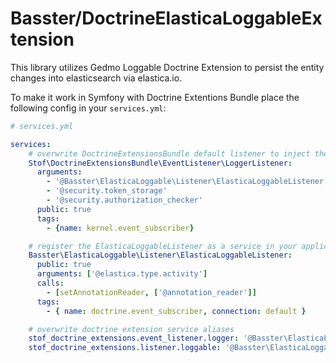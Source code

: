 Basster/DoctrineElasticaLoggableExtension
========================

This library utilizes Gedmo Loggable Doctrine Extension to persist the entity changes into elasticsearch via elastica.io.

To make it work in Symfony with Doctrine Extentions Bundle place the following config in your `services.yml`:

```yaml
# services.yml

services:
    # overwrite DoctrineExtensionsBundle default listener to inject the ElasticaLoggableListener 
    Stof\DoctrineExtensionsBundle\EventListener\LoggerListener:
      arguments:
        - '@Basster\ElasticaLoggable\Listener\ElasticaLoggableListener'
        - '@security.token_storage'
        - '@security.authorization_checker'
      public: true
      tags:
        - {name: kernel.event_subscriber}

    # register the ElasticaLoggableListener as a service in your application
    Basster\ElasticaLoggable\Listener\ElasticaLoggableListener:
      public: true
      arguments: ['@elastica.type.activity']
      calls:
        - [setAnnotationReader, ['@annotation_reader']]
      tags:
        - { name: doctrine.event_subscriber, connection: default }

    # overwrite doctrine extension service aliases
    stof_doctrine_extensions.event_listener.logger: '@Basster\ElasticaLoggable\Listener\ElasticaLoggableListener'
    stof_doctrine_extensions.listener.loggable: '@Basster\ElasticaLoggable\Listener\ElasticaLoggableListener'
```
